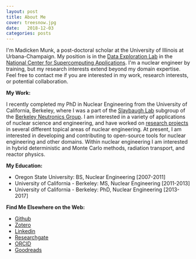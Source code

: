 ```yaml
---
layout: post
title: About Me
cover: treesnow.jpg
date:   2018-12-03
categories: posts
---  
```

 
I'm Madicken Munk, a post-doctoral scholar at the University of Illinois at Urbana-Champaign. 
My position is in the [Data Exploration Lab](http://dxl.ncsa.illinois.edu) 
in the [National Center for Supercomputing
Applications](http://www.ncsa.illinois.edu/). I'm a nuclear engineer by
training, but my research interests extend beyond my domain expertise. 
Feel free to contact me if you are interested in my work, 
research interests, or potential collaboration.  

**My Work:**

I recently completed my PhD in Nuclear Engineering from the University of
California, Berkeley, where I was a part of the [Slaybaugh Lab](https://github.com/SlaybaughLab)
subgroup of the [Berkeley Neutronics Group](http://neutronics.nuc.berkeley.edu/). 
I am interested in a variety of applications of nuclear science and engineering, 
and have worked on [research projects](/posts/2017/09/29/projects.html) in 
several different topical areas of nuclear engineering. 
At present, I am interested in developing and contributing to 
open-source tools for nuclear
engineering and other domains. Within nuclear engineering I am interested in 
hybrid deterministic and Monte Carlo methods, radiation transport, and reactor
physics. 

**My Education:** 

* Oregon State University: BS, Nuclear Engineering [2007-2011] 
* University of California - Berkeley: MS, Nuclear Engineering [2011-2013] 
* University of California - Berkeley: PhD, Nuclear Engineering [2013-2017]

**Find Me Elsewhere on the Web:**

 * [Github](http://www.github.com/munkm)
 * [Zotero](http://www.zotero.org/munkm)
 * [Linkedin](http://www.linkedin.com/pub/madicken-munk/b/a84/36a)
 * [Researchgate](http://www.researchgate.net/profile/Madicken_Munk)
 * [ORCID](http://orcid.org/0000-0003-0117-5366)
 * [Goodreads](http://www.goodreads.com/user/show/1247452-madicken)


